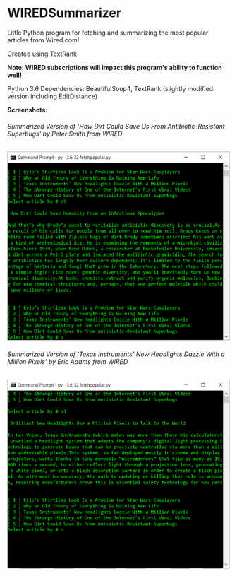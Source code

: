 # WIREDSummarizer
Little Python program for fetching and summarizing the most popular articles from Wired.com!

Created using TextRank

__Note: WIRED subscriptions will impact this program's ability to function well!__

Python 3.6
Dependencies: BeautifulSoup4, TextRank (slightly modified version including EditDistance)

**Screenshots:**



###### Summarized Version of 'How Dirt Could Save Us From Antibiotic-Resistant Superbugs' by Peter Smith from WIRED
![alt text](screenshots/ex2.PNG "Summary")

###### Summarized Version of 'Texas Instruments' New Headlights Dazzle With a Million Pixels' by Eric Adams from WIRED
![alt text](screenshots/ex1.PNG "Summary")

